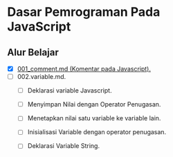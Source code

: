 # Dasar Pemrograman Pada JavaScript
## Alur Belajar
- [x] [001_comment.md (Komentar pada Javascript).](001_comment.md)
- [ ] 002.variable.md.
  - [ ] Deklarasi variable Javascript.
  - [ ] Menyimpan Nilai dengan Operator Penugasan.
  - [ ] Menetapkan nilai satu variable ke variable lain.
  - [ ] Inisialisasi Variable dengan operator penugasan.
  - [ ] Deklarasi Variable String.

